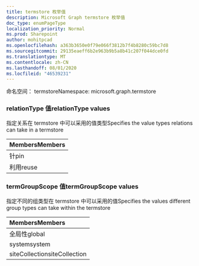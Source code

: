 ```yaml
---
title: termstore 枚举值
description: Microsoft Graph termstore 枚举值
doc_type: enumPageType
localization_priority: Normal
ms.prod: Sharepoint
author: mohitpcad
ms.openlocfilehash: a363b3650e0f79e066f3812b7f4b8280c59bc7d8
ms.sourcegitcommit: 29135eaeff6b2e963b9b5a8b41c207f044dce0fd
ms.translationtype: MT
ms.contentlocale: zh-CN
ms.lasthandoff: 08/01/2020
ms.locfileid: "46539231"
---
```

<span data-ttu-id="78270-103">命名空间： termstore</span><span class="sxs-lookup"><span data-stu-id="78270-103">Namespace: microsoft.graph.termstore</span></span>

### <a name="relationtype-values"></a><span data-ttu-id="78270-104">relationType 值</span><span class="sxs-lookup"><span data-stu-id="78270-104">relationType values</span></span> 

<span data-ttu-id="78270-105">指定关系在 termstore 中可以采用的值类型</span><span class="sxs-lookup"><span data-stu-id="78270-105">Specifies the value types relations can take in a termstore</span></span>

|<span data-ttu-id="78270-106">Members</span><span class="sxs-lookup"><span data-stu-id="78270-106">Members</span></span>|
|:---|
|<span data-ttu-id="78270-107">针</span><span class="sxs-lookup"><span data-stu-id="78270-107">pin</span></span>|
|<span data-ttu-id="78270-108">利用</span><span class="sxs-lookup"><span data-stu-id="78270-108">reuse</span></span>|

### <a name="termgroupscope-values"></a><span data-ttu-id="78270-109">termGroupScope 值</span><span class="sxs-lookup"><span data-stu-id="78270-109">termGroupScope values</span></span> 

<span data-ttu-id="78270-110">指定不同的组类型在 termstore 中可以采用的值</span><span class="sxs-lookup"><span data-stu-id="78270-110">Specifies the values different group types can take within the termstore</span></span>

|<span data-ttu-id="78270-111">Members</span><span class="sxs-lookup"><span data-stu-id="78270-111">Members</span></span>|
|:---|
|<span data-ttu-id="78270-112">全局性</span><span class="sxs-lookup"><span data-stu-id="78270-112">global</span></span>|
|<span data-ttu-id="78270-113">system</span><span class="sxs-lookup"><span data-stu-id="78270-113">system</span></span>|
|<span data-ttu-id="78270-114">siteCollection</span><span class="sxs-lookup"><span data-stu-id="78270-114">siteCollection</span></span>|

<!--
{
  "type": "#page.annotation",
  "namespace": "microsoft.graph.termstore"
}
-->
